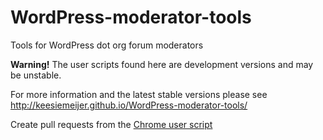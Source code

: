 WordPress-moderator-tools
=========================
Tools for WordPress dot org forum moderators

**Warning!** The user scripts found here are development versions and may be unstable.

For more information and the latest stable versions please see http://keesiemeijer.github.io/WordPress-moderator-tools/

Create pull requests from the [Chrome user script](https://github.com/keesiemeijer/WordPress-moderator-tools/blob/master/WordPress_Moderator_Tools_Chrome.user.js)



